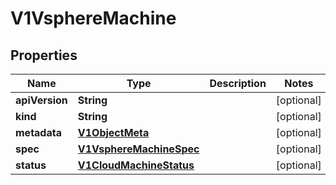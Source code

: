 # V1VsphereMachine

## Properties
Name | Type | Description | Notes
------------ | ------------- | ------------- | -------------
**apiVersion** | **String** |  |  [optional]
**kind** | **String** |  |  [optional]
**metadata** | [**V1ObjectMeta**](V1ObjectMeta.md) |  |  [optional]
**spec** | [**V1VsphereMachineSpec**](V1VsphereMachineSpec.md) |  |  [optional]
**status** | [**V1CloudMachineStatus**](V1CloudMachineStatus.md) |  |  [optional]
